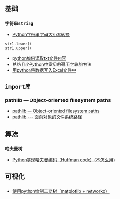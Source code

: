
## 基础
### `字符串string`
* [Python字符串字母大小写转换](https://blog.csdn.net/TINA_JING_LIU/article/details/122691669)
```
str1.lower()
str1.upper()
```
* [python如何读取txt文件内容](https://m.php.cn/article/479676.html)
* [总结几个Python中常见的遍历字典的方法](https://blog.csdn.net/yaoyuanna/article/details/126009259)
* [用python将数据写入Excel文件中](https://blog.csdn.net/weixin_44322716/article/details/127790436)

## `import库`
### pathlib — Object-oriented filesystem paths
* [pathlib — Object-oriented filesystem paths](https://docs.python.org/3/library/pathlib.html)
* [pathlib --- 面向对象的文件系统路径](https://docs.python.org/zh-cn/3/library/pathlib.html#)


## 算法
### `哈夫曼树`
* [Python实现哈夫曼编码（Huffman code）(不怎么用)](https://blog.csdn.net/qq_42932667/article/details/121952585)

## 可视化
### 
* [使用python绘制二叉树（matplotlib + networkx）](https://blog.csdn.net/weixin_50425288/article/details/124019369)
